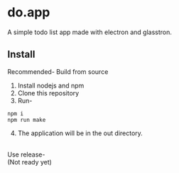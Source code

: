 # do.app
A simple todo list app made with electron and glasstron.
## Install 
Recommended- Build from source
1. Install nodejs and npm
2. Clone this repository
3. Run-
```
npm i
npm run make
```
4. The application will be in the out directory.
<br>
Use release-
<br>
(Not ready yet)
